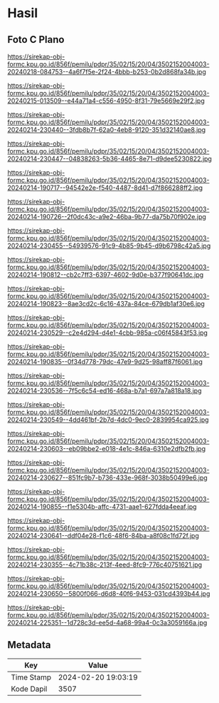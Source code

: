 # Hasil

## Foto C Plano

https://sirekap-obj-formc.kpu.go.id/856f/pemilu/pdpr/35/02/15/20/04/3502152004003-20240218-084753--4a6f7f5e-2f24-4bbb-b253-0b2d868fa34b.jpg

https://sirekap-obj-formc.kpu.go.id/856f/pemilu/pdpr/35/02/15/20/04/3502152004003-20240215-013509--e44a71a4-c556-4950-8f31-79e5669e29f2.jpg

https://sirekap-obj-formc.kpu.go.id/856f/pemilu/pdpr/35/02/15/20/04/3502152004003-20240214-230440--3fdb8b7f-62a0-4eb8-9120-351d32140ae8.jpg

https://sirekap-obj-formc.kpu.go.id/856f/pemilu/pdpr/35/02/15/20/04/3502152004003-20240214-230447--04838263-5b36-4465-8e71-d9dee5230822.jpg

https://sirekap-obj-formc.kpu.go.id/856f/pemilu/pdpr/35/02/15/20/04/3502152004003-20240214-190717--94542e2e-f540-4487-8d41-d7f866288ff2.jpg

https://sirekap-obj-formc.kpu.go.id/856f/pemilu/pdpr/35/02/15/20/04/3502152004003-20240214-190726--2f0dc43c-a9e2-46ba-9b77-da75b70f902e.jpg

https://sirekap-obj-formc.kpu.go.id/856f/pemilu/pdpr/35/02/15/20/04/3502152004003-20240214-230455--54939576-91c9-4b85-9b45-d9b6798c42a5.jpg

https://sirekap-obj-formc.kpu.go.id/856f/pemilu/pdpr/35/02/15/20/04/3502152004003-20240214-190812--cb2c7ff3-6397-4602-9d0e-b377f90641dc.jpg

https://sirekap-obj-formc.kpu.go.id/856f/pemilu/pdpr/35/02/15/20/04/3502152004003-20240214-190823--8ae3cd2c-6c16-437a-84ce-679db1af30e6.jpg

https://sirekap-obj-formc.kpu.go.id/856f/pemilu/pdpr/35/02/15/20/04/3502152004003-20240214-230529--c2e4d294-d4e1-4cbb-985a-c06f45843f53.jpg

https://sirekap-obj-formc.kpu.go.id/856f/pemilu/pdpr/35/02/15/20/04/3502152004003-20240214-190835--0f34d778-79dc-47e9-9d25-98aff87f6061.jpg

https://sirekap-obj-formc.kpu.go.id/856f/pemilu/pdpr/35/02/15/20/04/3502152004003-20240214-230536--7f5c6c54-ed16-468a-b7a1-697a7a818a18.jpg

https://sirekap-obj-formc.kpu.go.id/856f/pemilu/pdpr/35/02/15/20/04/3502152004003-20240214-230549--4dd461bf-2b7d-4dc0-9ec0-2839954ca925.jpg

https://sirekap-obj-formc.kpu.go.id/856f/pemilu/pdpr/35/02/15/20/04/3502152004003-20240214-230603--eb09bbe2-e018-4e1c-846a-6310e2dfb2fb.jpg

https://sirekap-obj-formc.kpu.go.id/856f/pemilu/pdpr/35/02/15/20/04/3502152004003-20240214-230627--851fc9b7-b736-433e-968f-3038b50499e6.jpg

https://sirekap-obj-formc.kpu.go.id/856f/pemilu/pdpr/35/02/15/20/04/3502152004003-20240214-190855--f1e5304b-affc-4731-aae1-627fdda4eeaf.jpg

https://sirekap-obj-formc.kpu.go.id/856f/pemilu/pdpr/35/02/15/20/04/3502152004003-20240214-230641--ddf04e28-f1c6-48f6-84ba-a8f08c1fd72f.jpg

https://sirekap-obj-formc.kpu.go.id/856f/pemilu/pdpr/35/02/15/20/04/3502152004003-20240214-230355--4c71b38c-213f-4eed-8fc9-776c40751621.jpg

https://sirekap-obj-formc.kpu.go.id/856f/pemilu/pdpr/35/02/15/20/04/3502152004003-20240214-230650--5800f066-d6d8-40f6-9453-031cd4393b44.jpg

https://sirekap-obj-formc.kpu.go.id/856f/pemilu/pdpr/35/02/15/20/04/3502152004003-20240214-225351--1d728c3d-ee5d-4a68-99a4-0c3a3059166a.jpg


## Metadata

| Key        | Value               |
| ---------- | ------------------- |
| Time Stamp | 2024-02-20 19:03:19 |
| Kode Dapil | 3507                |



